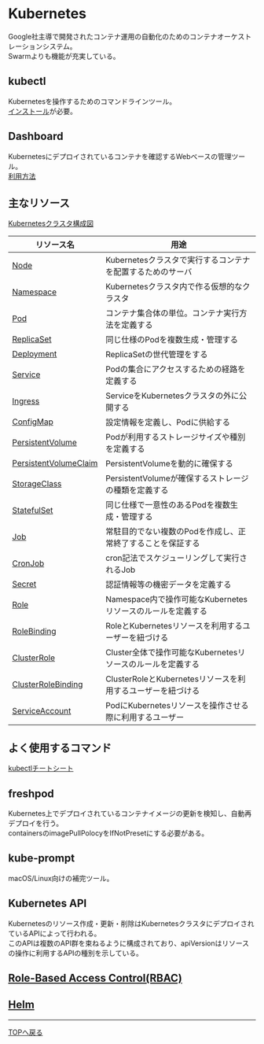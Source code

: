 # Kubernetes

Google社主導で開発されたコンテナ運用の自動化のためのコンテナオーケストレーションシステム。  
Swarmよりも機能が充実している。

## kubectl

Kubernetesを操作するためのコマンドラインツール。  
[インストール](https://kubernetes.io/ja/docs/tasks/tools/install-kubectl/)が必要。  

## Dashboard

Kubernetesにデプロイされているコンテナを確認するWebベースの管理ツール。  
[利用方法](https://kubernetes.io/ja/docs/tasks/access-application-cluster/web-ui-dashboard/#%E3%83%80%E3%83%83%E3%82%B7%E3%83%A5%E3%83%9C%E3%83%BC%E3%83%89ui%E3%81%AE%E3%83%87%E3%83%97%E3%83%AD%E3%82%A4)

## 主なリソース

[Kubernetesクラスタ構成図](Kubernetesクラスタの構成.drawio.svg)  

|  リソース名  |  用途  |
| ---- | ---- |
|  [Node](https://kubernetes.io/ja/docs/concepts/architecture/nodes/)  |  Kubernetesクラスタで実行するコンテナを配置するためのサーバ  |
|  [Namespace](https://kubernetes.io/ja/docs/concepts/overview/working-with-objects/namespaces/)  |  Kubernetesクラスタ内で作る仮想的なクラスタ  |
|  [Pod](https://kubernetes.io/ja/docs/concepts/workloads/pods/)  |  コンテナ集合体の単位。コンテナ実行方法を定義する  |
|  [ReplicaSet](https://kubernetes.io/ja/docs/concepts/workloads/controllers/replicaset/)  |  同じ仕様のPodを複数生成・管理する  |
|  [Deployment](https://kubernetes.io/ja/docs/concepts/workloads/controllers/deployment/)  |  ReplicaSetの世代管理をする  |
|  [Service](https://kubernetes.io/ja/docs/concepts/services-networking/service/)  |  Podの集合にアクセスするための経路を定義する  |
|  [Ingress](https://kubernetes.io/ja/docs/concepts/services-networking/ingress/)  |  ServiceをKubernetesクラスタの外に公開する  |
|  [ConfigMap](https://kubernetes.io/ja/docs/concepts/configuration/configmap/)  |  設定情報を定義し、Podに供給する  |
|  [PersistentVolume](https://kubernetes.io/ja/docs/concepts/storage/persistent-volumes/)  |  Podが利用するストレージサイズや種別を定義する  |
|  [PersistentVolumeClaim](https://kubernetes.io/ja/docs/concepts/storage/persistent-volumes/)  |  PersistentVolumeを動的に確保する  |
|  [StorageClass](https://kubernetes.io/docs/concepts/storage/storage-classes/)  |  PersistentVolumeが確保するストレージの種類を定義する  |
|  [StatefulSet](https://kubernetes.io/ja/docs/concepts/workloads/controllers/statefulset/)  |  同じ仕様で一意性のあるPodを複数生成・管理する  |
|  [Job](https://kubernetes.io/docs/concepts/workloads/controllers/job/)  |  常駐目的でない複数のPodを作成し、正常終了することを保証する  |
|  [CronJob](https://kubernetes.io/ja/docs/concepts/workloads/controllers/cron-jobs/)  |  cron記法でスケジューリングして実行されるJob  |
|  [Secret](https://kubernetes.io/ja/docs/concepts/configuration/secret/)  |  認証情報等の機密データを定義する  |
|  [Role](https://kubernetes.io/ja/docs/reference/access-authn-authz/rbac/)  |  Namespace内で操作可能なKubernetesリソースのルールを定義する  |
|  [RoleBinding](https://kubernetes.io/ja/docs/reference/access-authn-authz/rbac/)  |  RoleとKubernetesリソースを利用するユーザーを紐づける  |
|  [ClusterRole](https://kubernetes.io/ja/docs/reference/access-authn-authz/rbac/)  |  Cluster全体で操作可能なKubernetesリソースのルールを定義する  |
|  [ClusterRoleBinding](https://kubernetes.io/ja/docs/reference/access-authn-authz/rbac/)  |  ClusterRoleとKubernetesリソースを利用するユーザーを紐づける  |
|  [ServiceAccount](https://kubernetes.io/docs/tasks/configure-pod-container/configure-service-account/)  |  PodにKubernetesリソースを操作させる際に利用するユーザー  |

## よく使用するコマンド

[kubectlチートシート](https://kubernetes.io/ja/docs/reference/kubectl/cheatsheet/)

## freshpod

Kubernetes上でデプロイされているコンテナイメージの更新を検知し、自動再デプロイを行う。  
containersのimagePullPolocyをIfNotPresetにする必要がある。  

## kube-prompt

macOS/Linux向けの補完ツール。  

## Kubernetes API

Kubernetesのリソース作成・更新・削除はKubernetesクラスタにデプロイされているAPIによって行われる。  
このAPIは複数のAPI群を束ねるように構成されており、apiVersionはリソースの操作に利用するAPIの種別を示している。  

## [Role-Based Access Control(RBAC)](09.Role-Based%20Access%20Control(RBAC)/README.md)

## [Helm](13.Helm/README.md)

---
[TOPへ戻る](../README.md)
